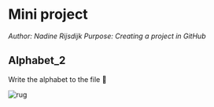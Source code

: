 # Mini project

*Author: Nadine Rijsdijk*
*Purpose: Creating a project in GitHub*

## Alphabet_2

Write the alphabet to the file :frog:

![rug](https://www.rug.nl/_definition/shared/images/logo--en.png)



